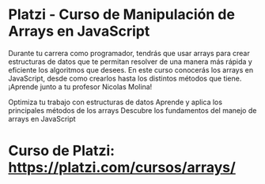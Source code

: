 # Platzi - Curso de Manipulación de Arrays en JavaScript

Durante tu carrera como programador, tendrás que usar arrays para crear estructuras de datos que te permitan resolver de una manera más rápida y eficiente los algoritmos que desees. En este curso conocerás los arrays en JavaScript, desde como crearlos hasta los distintos métodos que tiene. ¡Aprende junto a tu profesor Nicolas Molina!

Optimiza tu trabajo con estructuras de datos
Aprende y aplica los principales métodos de los arrays
Descubre los fundamentos del manejo de arrays en JavaScript

# Curso de Platzi: https://platzi.com/cursos/arrays/

